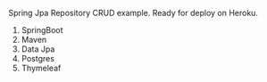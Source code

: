 Spring Jpa Repository CRUD example. Ready for deploy on Heroku.

1) SpringBoot
2) Maven
3) Data Jpa
4) Postgres
5) Thymeleaf

